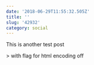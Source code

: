 ```yaml
---
date: '2018-06-29T11:55:32.505Z'
title: ''
slug: '42932'
category: social
---
```

This is another test post

&gt; with flag for html encoding off
